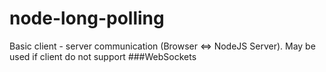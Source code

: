 # node-long-polling
Basic client - server communication (Browser <=> NodeJS Server).
May be used if client do not support ###WebSockets
